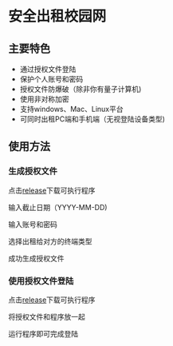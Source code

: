 # 安全出租校园网

## 主要特色

- 通过授权文件登陆
- 保护个人账号和密码
- 授权文件防爆破（除非你有量子计算机)
- 使用非对称加密
- 支持windows、Mac、Linux平台
- 可同时出租PC端和手机端（无视登陆设备类型)

## 使用方法

### 生成授权文件

点击[release](https://github.com/Mackenia/RentNet/releases)下载可执行程序

输入截止日期（YYYY-MM-DD)

输入账号和密码

选择出租给对方的终端类型

成功生成授权文件

### 使用授权文件登陆

点击[release](https://github.com/Mackenia/RentNet/releases)下载可执行程序

将授权文件和程序放一起

运行程序即可完成登陆
